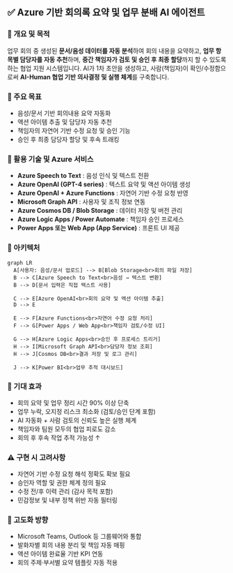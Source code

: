 ## ✅ Azure 기반 회의록 요약 및 업무 분배 AI 에이전트

### 📌 개요 및 목적
업무 회의 중 생성된 **문서/음성 데이터를 자동 분석**하여 회의 내용을 요약하고, **업무 항목별 담당자를 자동 추천**하며, **중간 책임자가 검토 및 승인 후 최종 할당**까지 할 수 있도록 하는 협업 지원 시스템입니다.
AI가 1차 초안을 생성하고, 사람(책임자)이 확인/수정함으로써 **AI-Human 협업 기반 의사결정 및 실행 체계**를 구축합니다.

### 🎯 주요 목표

- 음성/문서 기반 회의내용 요약 자동화
- 액션 아이템 추출 및 담당자 자동 추천
- 책임자의 자연어 기반 수정 요청 및 승인 기능
- 승인 후 최종 담당자 할당 및 후속 트래킹

### 🔧 활용 기술 및 Azure 서비스

- **Azure Speech to Text** : 음성 인식 및 텍스트 전환
- **Azure OpenAI (GPT-4 series)** : 텍스트 요약 및 액션 아이템 생성
- **Azure OpenAI + Azure Functions** : 자연어 기반 수정 요청 반영
- **Microsoft Graph API** : 사용자 및 조직 정보 연동
- **Azure Cosmos DB / Blob Storage** : 데이터 저장 및 버전 관리
- **Azure Logic Apps / Power Automate** : 책임자 승인 프로세스
- **Power Apps 또는 Web App (App Service)** : 프론트 UI 제공

### 🧩 아키텍처

```mermaid
graph LR
  A[사용자: 음성/문서 업로드] --> B[Blob Storage<br>회의 파일 저장]
  B --> C[Azure Speech to Text<br>음성 → 텍스트 변환]
  B --> D[문서 입력은 직접 텍스트 사용]

  C --> E[Azure OpenAI<br>회의 요약 및 액션 아이템 추출]
  D --> E

  E --> F[Azure Functions<br>자연어 수정 요청 처리]
  F --> G[Power Apps / Web App<br>책임자 검토/수정 UI]

  G --> H[Azure Logic Apps<br>승인 후 프로세스 트리거]
  H --> I[Microsoft Graph API<br>담당자 정보 조회]
  H --> J[Cosmos DB<br>결과 저장 및 로그 관리]

  J --> K[Power BI<br>업무 추적 대시보드]
```

### 🎯 기대 효과

- 회의 요약 및 업무 정리 시간 90% 이상 단축
- 업무 누락, 오지정 리스크 최소화 (검토/승인 단계 포함)
- AI 자동화 + 사람 검토의 신뢰도 높은 실행 체계
- 책임자와 팀원 모두의 협업 피로도 감소
- 회의 후 후속 작업 추적 가능성 ↑

### ⚠️ 구현 시 고려사항

- 자연어 기반 수정 요청 해석 정확도 확보 필요
- 승인자 역할 및 권한 체계 정의 필요
- 수정 전/후 이력 관리 (감사 목적 포함)
- 민감정보 및 내부 정책 위반 자동 필터링

### 🌱 고도화 방향

- Microsoft Teams, Outlook 등 그룹웨어와 통합
- 발화자별 회의 내용 분리 및 책임 자동 매핑
- 액션 아이템 완료율 기반 KPI 연동
- 회의 주제·부서별 요약 템플릿 자동 적용